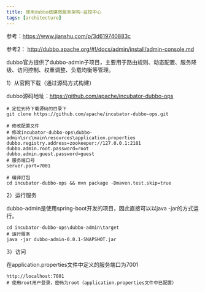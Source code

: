 ```yaml
---
title: 使用dubbo搭建微服务架构-监控中心
tags: [architecture]
---
```


参考：https://www.jianshu.com/p/3d619740883c

参考2： http://dubbo.apache.org/#!/docs/admin/install/admin-console.md

dubbo官方提供了dubbo-admin子项目，主要用于路由规则、动态配置、服务降级、访问控制、权重调整、负载均衡等管理。

1）从官网下载（通过源码方式构建）

dubbo源码地址：https://github.com/apache/incubator-dubbo-ops

```
# 定位到待下载源码的目录下
git clone https://github.com/apache/incubator-dubbo-ops.git

# 修改配置文件
# 修改incubator-dubbo-ops\dubbo-admin\src\main\resources\application.properties
dubbo.registry.address=zookeeper://127.0.0.1:2181
dubbo.admin.root.password=root
dubbo.admin.guest.password=guest
# 服务端口号
server.port=7001

# 编译打包
cd incubator-dubbo-ops && mvn package -Dmaven.test.skip=true
```

2）运行服务

dubbo-admin是使用spring-boot开发的项目，因此直接可以以java -jar的方式运行。

```
cd incubator-dubbo-ops\dubbo-admin\target
# 运行服务
java -jar dubbo-admin-0.0.1-SNAPSHOT.jar
```

3）访问

在application.properties文件中定义的服务端口为7001

```
http://localhost:7001
# 使用root用户登录，密码为root（application.properties文件中已配置）
```